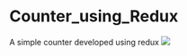 # Counter_using_Redux
A simple counter developed using redux
<img src="https://i.ibb.co/dDMh1LK/Screenshot-611.png" />
